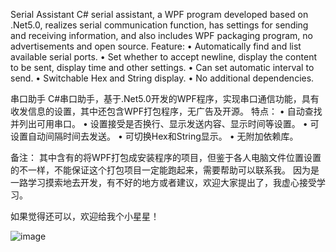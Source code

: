Serial Assistant
C# serial assistant, a WPF program developed based on .Net5.0, realizes serial communication function, has settings for sending and receiving information, and also includes WPF packaging program, no advertisements and open source.
Feature: 
•	Automatically find and list available serial ports.
•	Set whether to accept newline, display the content to be sent, display time and other settings.
•	Can set automatic interval to send.
•	Switchable Hex and String display.
•	No additional dependencies.

串口助手
C#串口助手，基于.Net5.0开发的WPF程序，实现串口通信功能，具有收发信息的设置，其中还包含WPF打包程序，无广告及开源。
特点：
•	自动查找并列出可用串口。
•	设置接受是否换行、显示发送内容、显示时间等设置。
•	可设置自动间隔时间去发送。
•	可切换Hex和String显示。
•	无附加依赖库。

备注：
其中含有的将WPF打包成安装程序的项目，但鉴于各人电脑文件位置设置的不一样，不能保证这个打包项目一定能跑起来，需要帮助可以联系我。
因为是一路学习摸索地去开发，有不好的地方或者建议，欢迎大家提出了，我虚心接受学习。

如果觉得还可以，欢迎给我个小星星！
 
![image](https://user-images.githubusercontent.com/38801712/159235903-46bdb442-9976-4f49-9557-440dfd9c6fa6.png)
